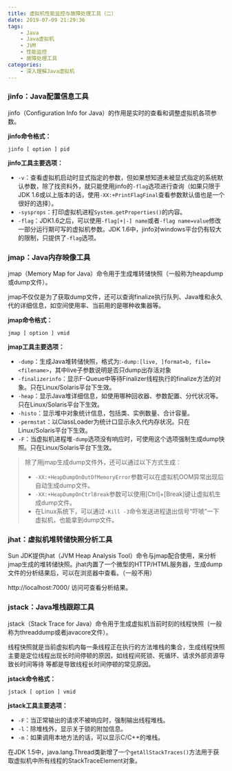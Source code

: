 ```yaml
---
title: 虚拟机性能监控与故障处理工具（二）
date: 2019-07-09 21:29:36
tags: 
	- Java
	- Java虚拟机
	- JVM
	- 性能监控
	- 故障处理工具
categories:
	- 深入理解Java虚拟机
---
```


### jinfo：Java配置信息工具

jinfo（Configuration Info for Java）的作用是实时的查看和调整虚拟机各项参数。

**jinfo命令格式：**
```
jinfo [ option ] pid
```

**jinfo工具主要选项：**

- `-v`：查看虚拟机启动时显式指定的参数，但如果想知道未被显式指定的系统默认参数，除了找资料外，就只能使用jinfo的`-flag`选项进行查询（如果只限于JDK 1.6或以上版本的话，使用`-XX:+PrintFlagFinal`查看参数默认值也是一个很好的选择）。
- `-sysprops`：打印虚拟机进程`System.getProperties()`的内容。
- `-flag`：JDK1.6之后，可以使用`-flag[+|-] name`或者`-flag name=value`修改一部分运行期可写的虚拟机参数。JDK 1.6中，jinfo对windows平台仍有较大的限制，只提供了`-flag`选项。

### jmap：Java内存映像工具

jmap（Memory Map for Java）命令用于生成堆转储快照（一般称为heapdump或dump文件）。

jmap不仅仅是为了获取dump文件，还可以查询finalize执行队列、Java堆和永久代的详细信息，如空间使用率、当前用的是哪种收集器等。

<!-- more-->

**jmap命令格式：**

```
jmap [ option ] vmid
```

**jmap工具主要选项：**

- `-dump`：生成Java堆转储快照，格式为:`-dump:[live, ]format=b, file=<filename>`，其中live子参数说明是否只dump出存活对象
- `-finalizerinfo`：显示F-Queue中等待Finalizer线程执行的finalize方法的对象。只在Linux/Solaris平台下生效。
- `-heap`：显示Java堆详细信息，如使用哪种回收器、参数配置、分代状况等。只在Linux/Solaris平台下生效。
- `-histo`：显示堆中对象统计信息，包括类、实例数量、合计容量。
- `-permstat`：以ClassLoader为统计口显示永久代内存状况。只在Linux/Solaris平台下生效。
- `-F`：当虚拟机进程堆`-dump`选项没有响应时，可使用这个选项强制生成dump快照。只在Linux/Solaris平台下生效。

> 除了用jmap生成dump文件外，还可以通过以下方式生成：
> - `-XX:+HeapDumpOnOutOfMemoryError`参数可以在虚拟机OOM异常出现后自动生成dump文件。
> - `-XX:+HeapDumpOnCtrlBreak`参数可以使用[Ctrl]+[Break]键让虚拟机生成dump文件。
> - 在Linux系统下，可以通过`-Kill -3`命令发送进程退出信号“吓唬”一下虚拟机，也能拿到dump文件。

### jhat：虚拟机堆转储快照分析工具

Sun JDK提供jhat（JVM Heap Analysis Tool）命令与jmap配合使用，来分析jmap生成的堆转储快照。jhat内置了一个微型的HTTP/HTML服务器，生成dump文件的分析结果后，可以在浏览器中查看。（一般不用）

http://localhost:7000/ 访问可查看分析结果。

### jstack：Java堆栈跟踪工具

jstack（Stack Trace for Java）命令用于生成虚拟机当前时刻的线程快照（一般称为threaddump或者javacore文件）。

线程快照就是当前虚拟机内每一条线程正在执行的方法堆栈的集合，生成线程快照主要是定位线程出现长时间停顿的原因，如线程间死锁、死循环、请求外部资源导致长时间等待 等都是导致线程长时间停顿的常见原因。

**jstack命令格式：**
```
jstack [ option ] vmid
```

**jstack工具主要选项：**

- `-F`：当正常输出的请求不被响应时，强制输出线程堆栈。
- `-l`：除堆栈外，显示关于锁的附加信息。
- `-m`：如果调用本地方法的话，可以显示C/C++的堆栈。

在JDK 1.5中，java.lang.Thread类新增了一个`getAllStackTraces()`方法用于获取虚拟机中所有线程的StackTraceElement对象。